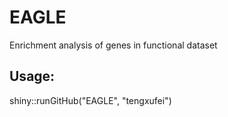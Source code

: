 # EAGLE
Enrichment analysis of genes in functional dataset

## Usage:
shiny::runGitHub("EAGLE", "tengxufei")
